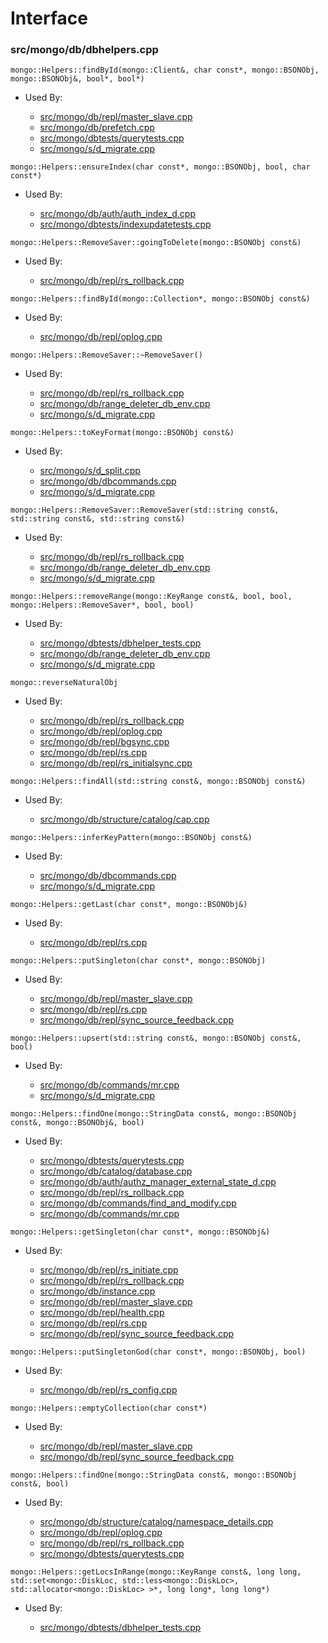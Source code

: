 
# Interface

### src/mongo/db/dbhelpers.cpp

<div></div>

    mongo::Helpers::findById(mongo::Client&, char const*, mongo::BSONObj, mongo::BSONObj&, bool*, bool*)

- Used By:

    - [src/mongo/db/repl/master\_slave.cpp](../replication)
    - [src/mongo/db/prefetch.cpp](../page\_fault\_utilities)
    - [src/mongo/dbtests/querytests.cpp](../unit\_tests)
    - [src/mongo/s/d\_migrate.cpp](../sharding)

<div></div>

    mongo::Helpers::ensureIndex(char const*, mongo::BSONObj, bool, char const*)

- Used By:

    - [src/mongo/db/auth/auth\_index\_d.cpp](../authentication)
    - [src/mongo/dbtests/indexupdatetests.cpp](../unit\_tests)

<div></div>

    mongo::Helpers::RemoveSaver::goingToDelete(mongo::BSONObj const&)

- Used By:

    - [src/mongo/db/repl/rs\_rollback.cpp](../replication)

<div></div>

    mongo::Helpers::findById(mongo::Collection*, mongo::BSONObj const&)

- Used By:

    - [src/mongo/db/repl/oplog.cpp](../replication)

<div></div>

    mongo::Helpers::RemoveSaver::~RemoveSaver()

- Used By:

    - [src/mongo/db/repl/rs\_rollback.cpp](../replication)
    - [src/mongo/db/range\_deleter\_db\_env.cpp](../sharding)
    - [src/mongo/s/d\_migrate.cpp](../sharding)

<div></div>

    mongo::Helpers::toKeyFormat(mongo::BSONObj const&)

- Used By:

    - [src/mongo/s/d\_split.cpp](../sharding)
    - [src/mongo/db/dbcommands.cpp](../database\_commands)
    - [src/mongo/s/d\_migrate.cpp](../sharding)

<div></div>

    mongo::Helpers::RemoveSaver::RemoveSaver(std::string const&, std::string const&, std::string const&)

- Used By:

    - [src/mongo/db/repl/rs\_rollback.cpp](../replication)
    - [src/mongo/db/range\_deleter\_db\_env.cpp](../sharding)
    - [src/mongo/s/d\_migrate.cpp](../sharding)

<div></div>

    mongo::Helpers::removeRange(mongo::KeyRange const&, bool, bool, mongo::Helpers::RemoveSaver*, bool, bool)

- Used By:

    - [src/mongo/dbtests/dbhelper\_tests.cpp](../unit\_tests)
    - [src/mongo/db/range\_deleter\_db\_env.cpp](../sharding)
    - [src/mongo/s/d\_migrate.cpp](../sharding)

<div></div>

    mongo::reverseNaturalObj

- Used By:

    - [src/mongo/db/repl/rs\_rollback.cpp](../replication)
    - [src/mongo/db/repl/oplog.cpp](../replication)
    - [src/mongo/db/repl/bgsync.cpp](../replication)
    - [src/mongo/db/repl/rs.cpp](../replication)
    - [src/mongo/db/repl/rs\_initialsync.cpp](../replication)

<div></div>

    mongo::Helpers::findAll(std::string const&, mongo::BSONObj const&)

- Used By:

    - [src/mongo/db/structure/catalog/cap.cpp](../storage\_layer\_structure)

<div></div>

    mongo::Helpers::inferKeyPattern(mongo::BSONObj const&)

- Used By:

    - [src/mongo/db/dbcommands.cpp](../database\_commands)
    - [src/mongo/s/d\_migrate.cpp](../sharding)

<div></div>

    mongo::Helpers::getLast(char const*, mongo::BSONObj&)

- Used By:

    - [src/mongo/db/repl/rs.cpp](../replication)

<div></div>

    mongo::Helpers::putSingleton(char const*, mongo::BSONObj)

- Used By:

    - [src/mongo/db/repl/master\_slave.cpp](../replication)
    - [src/mongo/db/repl/rs.cpp](../replication)
    - [src/mongo/db/repl/sync\_source\_feedback.cpp](../replication)

<div></div>

    mongo::Helpers::upsert(std::string const&, mongo::BSONObj const&, bool)

- Used By:

    - [src/mongo/db/commands/mr.cpp](../database\_commands)
    - [src/mongo/s/d\_migrate.cpp](../sharding)

<div></div>

    mongo::Helpers::findOne(mongo::StringData const&, mongo::BSONObj const&, mongo::BSONObj&, bool)

- Used By:

    - [src/mongo/dbtests/querytests.cpp](../unit\_tests)
    - [src/mongo/db/catalog/database.cpp](../storage\_layer\_structure)
    - [src/mongo/db/auth/authz\_manager\_external\_state\_d.cpp](../authentication)
    - [src/mongo/db/repl/rs\_rollback.cpp](../replication)
    - [src/mongo/db/commands/find\_and\_modify.cpp](../database\_commands)
    - [src/mongo/db/commands/mr.cpp](../database\_commands)

<div></div>

    mongo::Helpers::getSingleton(char const*, mongo::BSONObj&)

- Used By:

    - [src/mongo/db/repl/rs\_initiate.cpp](../replication)
    - [src/mongo/db/repl/rs\_rollback.cpp](../replication)
    - [src/mongo/db/instance.cpp](../storage\_layer\_structure)
    - [src/mongo/db/repl/master\_slave.cpp](../replication)
    - [src/mongo/db/repl/health.cpp](../replication)
    - [src/mongo/db/repl/rs.cpp](../replication)
    - [src/mongo/db/repl/sync\_source\_feedback.cpp](../replication)

<div></div>

    mongo::Helpers::putSingletonGod(char const*, mongo::BSONObj, bool)

- Used By:

    - [src/mongo/db/repl/rs\_config.cpp](../replication)

<div></div>

    mongo::Helpers::emptyCollection(char const*)

- Used By:

    - [src/mongo/db/repl/master\_slave.cpp](../replication)
    - [src/mongo/db/repl/sync\_source\_feedback.cpp](../replication)

<div></div>

    mongo::Helpers::findOne(mongo::StringData const&, mongo::BSONObj const&, bool)

- Used By:

    - [src/mongo/db/structure/catalog/namespace\_details.cpp](../storage\_layer\_structure)
    - [src/mongo/db/repl/oplog.cpp](../replication)
    - [src/mongo/db/repl/rs\_rollback.cpp](../replication)
    - [src/mongo/dbtests/querytests.cpp](../unit\_tests)

<div></div>

    mongo::Helpers::getLocsInRange(mongo::KeyRange const&, long long, std::set<mongo::DiskLoc, std::less<mongo::DiskLoc>, std::allocator<mongo::DiskLoc> >*, long long*, long long*)

- Used By:

    - [src/mongo/dbtests/dbhelper\_tests.cpp](../unit\_tests)
